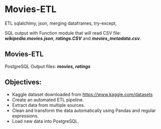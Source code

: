 # Movies-ETL
ETL sqlalchimy, json, merging dataframes, try-except, 

SQL output with Function module that will read CSV file: **_wikipedia.movies.json_**,  **_ratings.CSV_** and **_movies_metadata.csv_**.

## **Movies-ETL**
  PostgreSQL Output files: **_movies, ratings_** 
  
## **Objectives**:
- Kaggle dataset downloaded from https://www.kaggle.com/datasets
- Create an automated ETL pipeline.
- Extract data from multiple sources.
- Clean and transform the data automatically using Pandas and regular expressions.
- Load new data into PostgreSQL.

